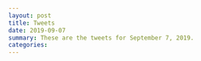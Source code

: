 ```yaml
---
layout: post
title: Tweets
date: 2019-09-07
summary: These are the tweets for September 7, 2019.
categories:
---
```


